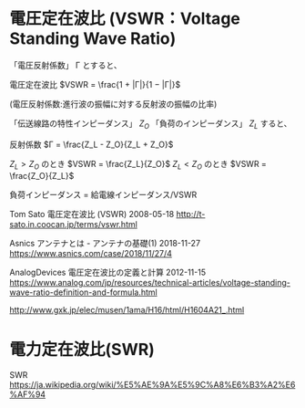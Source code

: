 # 電圧定在波比 (VSWR：Voltage Standing Wave Ratio)

「電圧反射係数」 Γ とすると、

電圧定在波比 $VSWR = \frac{1 + |Γ|}{1 − |Γ|}$

(電圧反射係数:進行波の振幅に対する反射波の振幅の比率)

「伝送線路の特性インピーダンス」 $Z_O$
「負荷のインピーダンス」 $Z_L$ すると、

反射係数 $Γ = \frac{Z_L - Z_O}{Z_L + Z_O}$

$Z_L > Z_O$ のとき $VSWR = \frac{Z_L}{Z_O}$
$Z_L < Z_O$ のとき $VSWR = \frac{Z_O}{Z_L}$ 

負荷インピーダンス = 給電線インピーダンス/VSWR

Tom Sato
電圧定在波比 (VSWR) 2008-05-18
http://t-sato.in.coocan.jp/terms/vswr.html

Asnics
アンテナとは - アンテナの基礎(1) 2018-11-27
https://www.asnics.com/case/2018/11/27/4

AnalogDevices
電圧定在波比の定義と計算 2012-11-15 
https://www.analog.com/jp/resources/technical-articles/voltage-standing-wave-ratio-definition-and-formula.html

http://www.gxk.jp/elec/musen/1ama/H16/html/H1604A21_.html

# 電力定在波比(SWR)
SWR
https://ja.wikipedia.org/wiki/%E5%AE%9A%E5%9C%A8%E6%B3%A2%E6%AF%94

